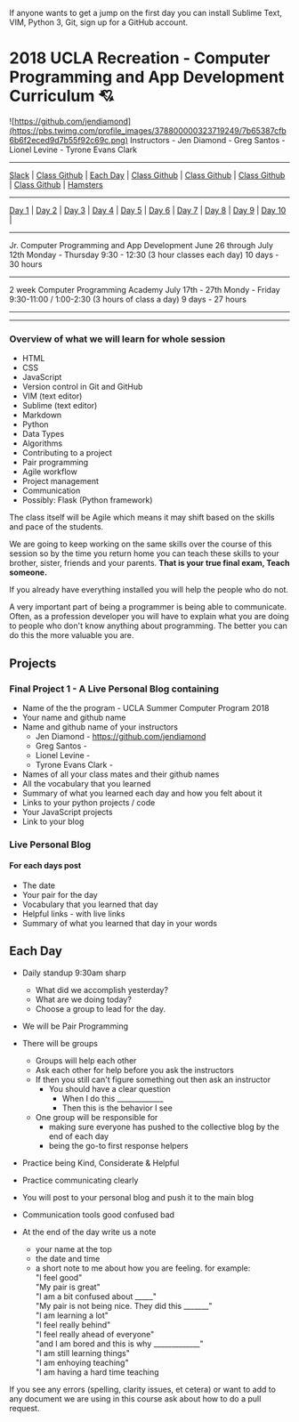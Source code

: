 If anyone wants to get a jump on the first day you can install  Sublime Text, VIM, Python 3, Git, sign up for a GitHub account.

# 2018 UCLA Recreation - Computer Programming and App Development Curriculum 	&#x1F498;
![https://github.com/jendiamond](https://pbs.twimg.com/profile_images/378800000323719249/7b65387cfb6b6f2eced9d7b55f92c69c.png) Instructors - Jen Diamond - Greg Santos - Lionel Levine - Tyrone Evans Clark

---

[Slack](https://join.slack.com/t/uclasoc/shared_invite/enQtMzYzMDE0NzMyNjEwLWM1MmQxN2Y5ZjRiYzBjZGNkMGMxZjhhYzJlNWIyMzI3ZWNlYmNlMTJlODYxMDYyNDZkYTkyOTljMTMzZTI4YzU) | [Class Github]() | [Each Day](https://gist.github.com/jendiamond/e677afe3c63a1fd9f265573e812c7adc#each-day) | [Class Github]() | [Class Github]() | [Class Github]() | [Class Github]() | [Hamsters](https://gist.github.com/jendiamond/e677afe3c63a1fd9f265573e812c7adc#hamsters)

---

[Day 1](https://gist.github.com/jendiamond/e677afe3c63a1fd9f265573e812c7adc#day-1---tuesday) | [Day 2](https://gist.github.com/jendiamond/e677afe3c63a1fd9f265573e812c7adc#file-day_02-md) | [Day 3]() | [Day 4]() | [Day 5]() | [Day 6]() | [Day 7]() | [Day 8]() | [Day 9]() | [Day 10]() | 

---

Jr. Computer Programming and App Development
June 26  through July 12th 
Monday - Thursday 9:30 - 12:30 (3 hour classes each day)
10 days - 30 hours
 
---

2 week Computer Programming Academy
July 17th - 27th 
Mondy - Friday 9:30-11:00 / 1:00-2:30 (3 hours of class a day)
9 days - 27 hours

---
---

### Overview of what we will learn for whole session
+ HTML
+ CSS
+ JavaScript
+ Version control in Git and GitHub
+ VIM (text editor)
+ Sublime  (text editor)
+ Markdown
+ Python
+ Data Types
+ Algorithms
+ Contributing to a project
+ Pair programming
+ Agile workflow
+ Project management
+ Communication
+ Possibly: Flask (Python framework)

The class itself will be Agile which means it may shift based on the skills and pace of the students.

We are going to keep working on the same skills over the course of this session so by the time you return home you can teach these skills to your brother, sister, friends and your parents. **That is your true final exam, Teach someone.**

If you already have everything installed you will help the people who do not.

A very important part of being a programmer is being able to communicate. Often, as a profession developer you will have to explain what you are doing to people who don't know anything about programming. The better you can do this the more valuable you are.

## Projects
### Final Project 1 - A Live Personal Blog containing
+ Name of the the program - UCLA Summer Computer Program 2018
+ Your name and github name
+ Name and github name of your instructors  
    + Jen Diamond - https://github.com/jendiamond
    + Greg Santos - 
    + Lionel Levine - 
    + Tyrone Evans Clark - 
+ Names of all your class mates and their github names
+ All the vocabulary that you learned 
+ Summary of what you learned each day and how you felt about it
+ Links to your python projects / code
+ Your JavaScript projects
+ Link to your blog

### Live Personal Blog
#### For each days post
+ The date
+ Your pair for the day
+ Vocabulary that you learned that day
+ Helpful links - with live links
+ Summary of what you learned that day in your words

## Each Day
+ Daily standup 9:30am sharp
   + What did we accomplish yesterday?
   + What are we doing today?
   + Choose a group to lead for the day.

+ We will be Pair Programming
+ There will be groups  
    + Groups will help each other
    + Ask each other for help before you ask the instructors
    + If then you still can't figure something out then ask an instructor
        + You should have a clear question 
            + When I do this _____________
            + Then this is the behavior I see
    + One group will be responsible for 
        + making sure everyone has pushed to the collective blog by the end of each day
        + being the go-to first response helpers
+ Practice being Kind, Considerate & Helpful
+ Practice communicating clearly
+ You will post to your personal blog and push it to the main blog
+ Communication tools good confused bad
+ At the end of the day write us a note
    + your name at the top 
    + the date and time
    + a short note to me about how you are feeling. 
    for example:   
        "I feel good"  
        "My pair is great"  
        "I am a bit confused about _____"  
        "My pair is not being nice. They did this _______"  
        "I am learning a lot"  
        "I feel really behind"  
        "I feel really ahead of everyone"  
            "and I am bored and this is why _____________"  
    	"I am still learning things"  
    	"I am enhoying teaching"  
    	"I am having a hard time teaching
    
If you see any errors (spelling, clarity issues, et cetera) or want to add to any document we are using in this course ask about how to do a pull request. 
